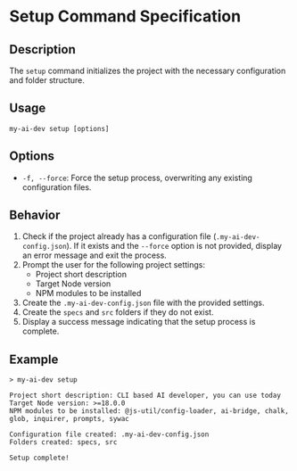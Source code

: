 # Setup Command Specification

## Description

The `setup` command initializes the project with the necessary configuration and folder structure.

## Usage

```
my-ai-dev setup [options]
```

## Options

- `-f, --force`: Force the setup process, overwriting any existing configuration files.

## Behavior

1. Check if the project already has a configuration file (`.my-ai-dev-config.json`). If it exists and the `--force` option is not provided, display an error message and exit the process.
2. Prompt the user for the following project settings:
   - Project short description
   - Target Node version
   - NPM modules to be installed
3. Create the `.my-ai-dev-config.json` file with the provided settings.
4. Create the `specs` and `src` folders if they do not exist.
5. Display a success message indicating that the setup process is complete.

## Example

```
> my-ai-dev setup

Project short description: CLI based AI developer, you can use today
Target Node version: >=18.0.0
NPM modules to be installed: @js-util/config-loader, ai-bridge, chalk, glob, inquirer, prompts, sywac

Configuration file created: .my-ai-dev-config.json
Folders created: specs, src

Setup complete!
```